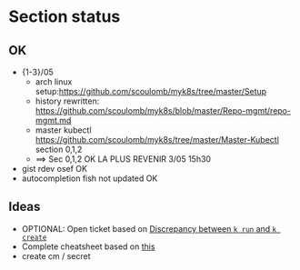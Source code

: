 # Section status

## OK

- {1-3}/05
    - arch linux setup:https://github.com/scoulomb/myk8s/tree/master/Setup
    - history rewritten: https://github.com/scoulomb/myk8s/blob/master/Repo-mgmt/repo-mgmt.md
    - master kubectl https://github.com/scoulomb/myk8s/tree/master/Master-Kubectl section 0,1,2
    - ==> Sec 0,1,2 OK LA PLUS REVENIR 3/05 15h30
- gist rdev osef OK
- autocompletion fish not updated OK

## Ideas 

- OPTIONAL: Open ticket based on [Discrepancy between `k run` and `k create`](./1-kubectl-create-explained-ressource-derived-from-pod.md)
- Complete cheatsheet based on [this](https://github.com/dgkanatsios/CKAD-exercises) 
- create cm / secret

